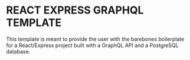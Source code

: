 # REACT EXPRESS GRAPHQL TEMPLATE

This template is meant to provide the user with the barebones boilerplate for a React/Express project built with a GraphQL API and a PostgreSQL database.